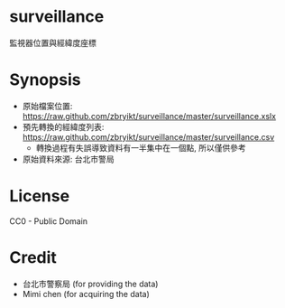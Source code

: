 surveillance
============

監視器位置與經緯度座標


Synopsis
============

* 原始檔案位置: https://raw.github.com/zbryikt/surveillance/master/surveillance.xslx
* 預先轉換的經緯度列表: https://raw.github.com/zbryikt/surveillance/master/surveillance.csv
  * 轉換過程有失誤導致資料有一半集中在一個點, 所以僅供參考
* 原始資料來源: 台北市警局


License
============

CC0 - Public Domain


Credit
============

* 台北市警察局 (for providing the data)
* Mimi chen (for acquiring the data)
